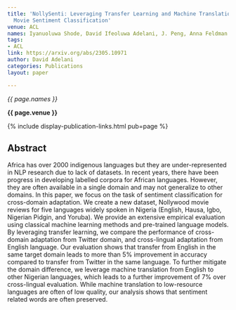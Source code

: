 ```yaml
---
title: 'NollySenti: Leveraging Transfer Learning and Machine Translation for Nigerian
  Movie Sentiment Classification'
venue: ACL
names: Iyanuoluwa Shode, David Ifeoluwa Adelani, J. Peng, Anna Feldman
tags:
- ACL
link: https://arxiv.org/abs/2305.10971
author: David Adelani
categories: Publications
layout: paper

---
```


*{{ page.names }}*

**{{ page.venue }}**

{% include display-publication-links.html pub=page %}

## Abstract

Africa has over 2000 indigenous languages but they are under-represented in NLP research due to lack of datasets. In recent years, there have been progress in developing labelled corpora for African languages. However, they are often available in a single domain and may not generalize to other domains. In this paper, we focus on the task of sentiment classification for cross-domain adaptation. We create a new dataset, Nollywood movie reviews for five languages widely spoken in Nigeria (English, Hausa, Igbo, Nigerian Pidgin, and Yoruba). We provide an extensive empirical evaluation using classical machine learning methods and pre-trained language models. By leveraging transfer learning, we compare the performance of cross-domain adaptation from Twitter domain, and cross-lingual adaptation from English language. Our evaluation shows that transfer from English in the same target domain leads to more than 5% improvement in accuracy compared to transfer from Twitter in the same language. To further mitigate the domain difference, we leverage machine translation from English to other Nigerian languages, which leads to a further improvement of 7% over cross-lingual evaluation. While machine translation to low-resource languages are often of low quality, our analysis shows that sentiment related words are often preserved.